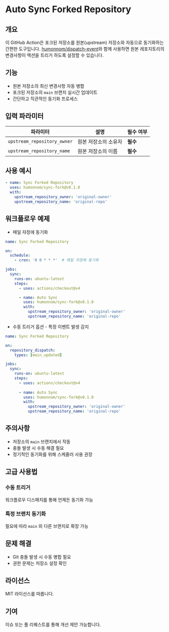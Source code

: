 # Auto Sync Forked Repository

## 개요

이 GitHub Action은 포크된 저장소를 원본(upstream) 저장소와 자동으로 동기화하는 간편한 도구입니다. [humonnom/dispatch-event](https://github.com/marketplace/actions/trigger-event-to-sync)와 함께 사용하면 원본 레포지토리의 변경사항이 액션을 트리거 하도록 설정할 수 있습니다.

## 기능

- 원본 저장소의 최신 변경사항 자동 병합
- 포크된 저장소의 `main` 브랜치 실시간 업데이트
- 간단하고 직관적인 동기화 프로세스

## 입력 파라미터

| 파라미터 | 설명 | 필수 여부 |
|----------|------|-----------|
| `upstream_repository_owner` | 원본 저장소의 소유자 | **필수** |
| `upstream_repository_name` | 원본 저장소의 이름 | **필수** |

## 사용 예시

```yaml
- name: Sync Forked Repository
  uses: humonnom/sync-fork@v0.1.0
  with:
    upstream_repository_owner: 'original-owner'
    upstream_repository_name: 'original-repo'
```

## 워크플로우 예제
* 매일 자정에 동기화
```yaml
name: Sync Forked Repository

on:
  schedule:
    - cron: '0 0 * * *'  # 매일 자정에 동기화

jobs:
  sync:
    runs-on: ubuntu-latest
    steps:
      - uses: actions/checkout@v4

      - name: Auto Sync
        uses: humonnom/sync-fork@v0.1.0
        with:
          upstream_repository_owner: 'original-owner'
          upstream_repository_name: 'original-repo'
```
* 수동 트리거 옵션 - 특정 이벤트 발생 감지
```yaml
name: Sync Forked Repository

on:
  repository_dispatch:
    types: [main_updated]

jobs:
  sync:
    runs-on: ubuntu-latest
    steps:
      - uses: actions/checkout@v4
      
      - name: Auto Sync
        uses: humonnom/sync-fork@v0.1.0
        with:
          upstream_repository_owner: 'original-owner'
          upstream_repository_name: 'original-repo'
```

## 주의사항

- 저장소의 `main` 브랜치에서 작동
- 충돌 발생 시 수동 해결 필요
- 정기적인 동기화를 위해 스케줄러 사용 권장

## 고급 사용법

### 수동 트리거
워크플로우 디스패치를 통해 언제든 동기화 가능

### 특정 브랜치 동기화
필요에 따라 `main` 외 다른 브랜치로 확장 가능

## 문제 해결

- Git 충돌 발생 시 수동 병합 필요
- 권한 문제는 저장소 설정 확인

## 라이선스

MIT 라이선스를 따릅니다.

## 기여

이슈 또는 풀 리퀘스트를 통해 개선 제안 가능합니다.
